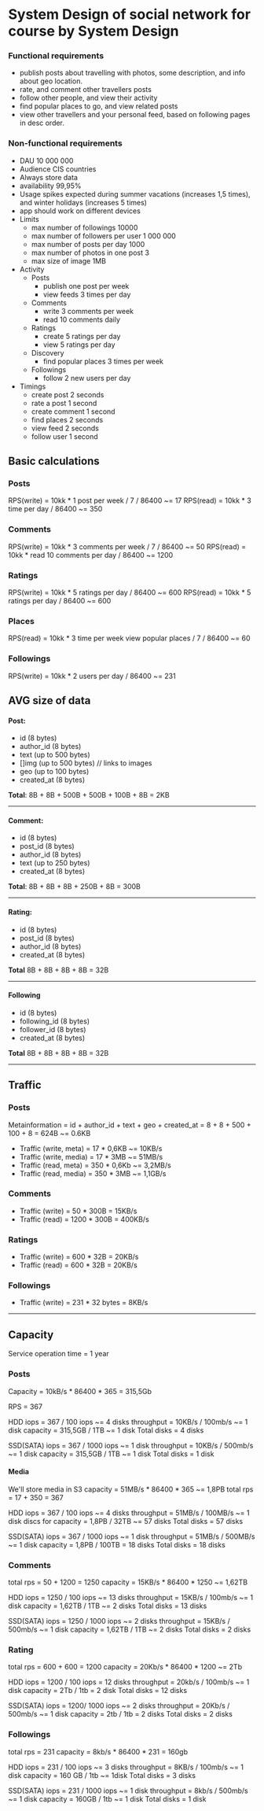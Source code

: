 # System Design of social network for course by System Design

### Functional requirements

- publish posts about travelling with photos, some description, and info about geo location.
- rate, and comment other travellers posts
- follow other people, and view their activity
- find popular places to go, and view related posts
- view other travellers and your personal feed, based on following pages in desc order.

### Non-functional requirements

- DAU 10 000 000
- Audience CIS countries
- Always store data
- availability 99,95%
- Usage spikes expected during summer vacations (increases 1,5 times), and winter holidays (increases 5 times)
- app should work on different devices
- Limits
  - max number of followings 10000
  - max number of followers per user 1 000 000
  - max number of posts per day 1000
  - max number of photos in one post 3
  - max size of image 1MB
- Activity
  - Posts
    - publish one post per week
    - view feeds 3 times per day
  - Comments
    - write 3 comments per week
    - read 10 comments daily
  - Ratings
    - create 5 ratings per day
    - view 5 ratings per day
  - Discovery
    - find popular places 3 times per week
  - Followings
    - follow 2 new users per day
- Timings
  - create post 2 seconds
  - rate a post 1 second
  - create comment 1 second
  - find places 2 seconds
  - view feed 2 seconds
  - follow user 1 second

## Basic calculations

### Posts

RPS(write) = 10kk * 1 post per week / 7 / 86400 ~= 17
RPS(read) = 10kk * 3 time per day / 86400 ~= 350

### Comments

RPS(write) = 10kk * 3 comments per week / 7 / 86400 ~= 50
RPS(read) = 10kk * read 10 comments per day / 86400 ~= 1200

### Ratings

RPS(write) = 10kk * 5 ratings per day / 86400 ~= 600
RPS(read) = 10kk * 5 ratings per day / 86400 ~= 600


### Places

RPS(read) = 10kk * 3 time per week view popular places / 7 / 86400 ~= 60

### Followings

RPS(write) = 10kk * 2 users per day / 86400 ~= 231


## AVG size of data
#### Post:
- id (8 bytes)
- author_id (8 bytes)
- text (up to 500 bytes)
- []img (up to 500 bytes) // links to images
- geo (up to 100 bytes)
- created_at (8 bytes)

**Total**: 8B + 8B + 500B + 500B + 100B + 8B = 2KB

---
#### Comment:
- id (8 bytes)
- post_id (8 bytes)
- author_id (8 bytes)
- text (up to 250 bytes)
- created_at (8 bytes)

**Total**: 8B + 8B + 8B + 250B + 8B = 300B

---

#### Rating:
- id (8 bytes)
- post_id (8 bytes)
- author_id (8 bytes)
- created_at (8 bytes)

**Total** 8B + 8B + 8B + 8B = 32B

---

#### Following
- id (8 bytes)
- following_id (8 bytes)
- follower_id (8 bytes)
- created_at (8 bytes)

**Total** 8B + 8B + 8B + 8B = 32B

--- 

## Traffic

### Posts

Metainformation = id + author_id + text + geo + created_at = 8 + 8 + 500 + 100 + 8 = 624B ~= 0.6KB

- Traffic (write, meta) = 17 * 0,6KB ~= 10KB/s
- Traffic (write, media) = 17 * 3MB ~= 51MB/s
- Traffic (read, meta) = 350 * 0,6Kb ~= 3,2MB/s
- Traffic (read, media) = 350 * 3MB ~= 1,1GB/s

### Comments

- Traffic (write) = 50 * 300B = 15KB/s
- Traffic (read) = 1200 * 300B = 400KB/s

### Ratings

- Traffic (write) = 600 * 32B = 20KB/s
- Traffic (read) = 600 * 32B = 20KB/s

### Followings

- Traffic (write) = 231 * 32 bytes = 8KB/s

---

## Capacity

Service operation time = 1 year

### Posts

Capacity = 10kB/s * 86400 * 365 = 315,5Gb

RPS = 367

HDD
iops = 367 / 100 iops ~= 4 disks
throughput = 10KB/s / 100mb/s ~= 1 disk
capacity = 315,5GB / 1TB ~= 1 disk
Total disks = 4 disks

SSD(SATA)
iops = 367 / 1000 iops ~= 1 disk
throughput = 10KB/s / 500mb/s ~= 1 disk
capacity = 315,5GB / 1TB ~= 1 disk
Total disks = 1 disk


#### Media

We'll store media in S3
capacity = 51MB/s * 86400 * 365 ~= 1,8PB
total rps = 17 + 350 = 367

HDD
iops = 367 / 100 iops ~= 4 disks
throughput = 51MB/s / 100MB/s ~= 1 disk
discs for capacity = 1,8PB / 32TB ~= 57 disks
Total disks = 57 disks

SSD(SATA)
iops = 367 / 1000 iops ~= 1 disk
throughput = 51MB/s / 500MB/s ~= 1 disk
capacity = 1,8PB / 100TB = 18 disks
Total disks = 18 disks

### Comments

total rps = 50 + 1200 = 1250
capacity = 15KB/s * 86400 * 1250 ~= 1,62TB

HDD
iops = 1250 / 100 iops ~= 13 disks
throughput = 15KB/s / 100mb/s ~= 1 disk
capacity = 1,62TB / 1TB ~= 2 disks
Total disks = 13 disks

SSD(SATA)
iops = 1250 / 1000 iops ~= 2 disks
throughput = 15KB/s / 500mb/s ~= 1 disk
capacity = 1,62TB / 1TB ~= 2 disks
Total disks = 2 disks

### Rating

total rps = 600 + 600 = 1200
capacity = 20Kb/s * 86400 * 1200 ~= 2Tb

HDD
iops = 1200 / 100 iops = 12 disks
throughput = 20kb/s / 100mb/s ~= 1 disk
capacity = 2Tb / 1tb = 2 disk
Total disks = 12 disks

SSD(SATA)
iops = 1200/ 1000 iops ~= 2 disks
throughput = 20Kb/s / 500mb/s ~= 1 disk
capacity = 2tb / 1tb = 2 disks
Total disks = 2 disks

### Followings

total rps = 231
capacity = 8kb/s * 86400 * 231 = 160gb

HDD
iops = 231 / 100 iops ~= 3 disks
throughput = 8KB/s / 100mb/s ~= 1 disk
capacity = 160 GB / 1tb ~= 1disk
Total disks = 3 disks

SSD(SATA)
iops = 231 / 1000 iops ~= 1 disk
throughput = 8kb/s / 500mb/s ~= 1 disk
capacity = 160GB / 1tb ~= 1 disk
Total disks = 1 disk
